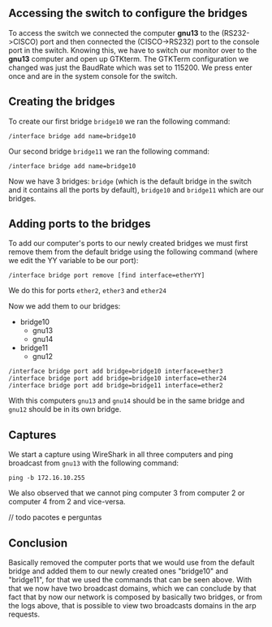 ## Accessing the switch to configure the bridges

To access the switch we connected the computer **gnu13** to the (RS232->CISCO) port and then connected the (CISCO->RS232) port to the console port in the switch.
Knowing this, we have to switch our monitor over to the **gnu13** computer and open up GTKterm.
The GTKTerm configuration we changed was just the BaudRate which was set to 115200.
We press enter once and are in the system console for the switch.

## Creating the bridges

To create our first bridge `bridge10` we ran the following command:
```
/interface bridge add name=bridge10
```

Our second bridge `bridge11` we ran the following command:
```
/interface bridge add name=bridge10
```

Now we have 3 bridges: `bridge` (which is the default bridge in the switch and it contains all the ports by default), `bridge10` and `bridge11` which are our bridges.
## Adding ports to the bridges

To add our computer's ports to our newly created bridges we must first remove them from the default bridge using the following command (where we edit the YY variable to be our port):

```
/interface bridge port remove [find interface=etherYY]
```

We do this for ports `ether2`, `ether3` and `ether24`

Now we add them to our bridges:

- bridge10
	- gnu13
	- gnu14
- bridge11
	- gnu12

```
/interface bridge port add bridge=bridge10 interface=ether3
/interface bridge port add bridge=bridge10 interface=ether24
/interface bridge port add bridge=bridge11 interface=ether2
```

With this computers `gnu13` and `gnu14` should be in the same bridge and `gnu12` should be in its own bridge.

## Captures

We start a capture using WireShark in all three computers and ping broadcast from `gnu13` with the following command:

```
ping -b 172.16.10.255
```

We also observed that we cannot ping computer 3 from computer 2 or computer 4 from 2 and vice-versa.

// todo pacotes e perguntas

## Conclusion
Basically removed the computer ports that we would use from the default bridge and added them to our newly created ones "bridge10" and "bridge11", 
for that we used the commands that can be seen above. With that we now have two broadcast domains, which we can conclude by that fact that by now 
our network is composed by basically two bridges, or from the logs above, that is possible to view two broadcasts domains in the arp requests.
